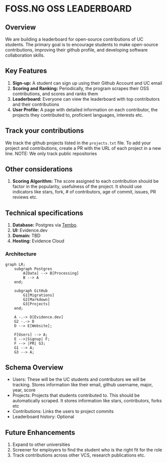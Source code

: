 # FOSS.NG OSS LEADERBOARD

## Overview

We are building a leaderboard for open-source contributions of UC students. The primary goal is to encourage students to make open-source contributions, improving their github profile, and developing software collaboration skills.

## Key Features

1. **Sign-up:** A student can sign up using their Github Account and UC email
1. **Scoring and Ranking:** Periodically, the program scrapes their OSS contributions, and scores and ranks them
1. **Leaderboard:** Everyone can view the leaderboard with top contributors and their contributions
1. **User Profile:** A page with detailed information on each contributor, the projects they contributed to, proficient languages, interests etc.

## Track your contributions
We track the github projects listed in the `projects.txt` file. To add your project and contributions, create a PR with the URL of each project in a new line. 
NOTE: We only track public repositories

## Other considerations

1. **Scoring Algorithm:** The score assigned to each contribution should be factor in the popularity, usefulness of the project. It should use indicators like stars, fork, # of contributors, age of commit, issues, PR reviews etc.

## Technical specifications

1. **Database:** Postgres via [Tembo](https://tembo.io/).
1. **UI:** Evidence.dev
1. **Domain:** TBD
1. **Hosting:** Evidence Cloud

### Architecture

```mermaid
graph LR;  
    subgraph Postgres
        A[Data] --> B[Processing]
        B --> A 
    end;

    subgraph GitHub
        G1[Migrations]
        G2[Markdown]
        G3[Projects]
    end;

    A -.-> D[Evidence.dev]
    G2 -.-> D
    D --> E[Website];

    F[Users] --> A;
    E -->|Signup| F;
    F --> |PR| G3;
    G1 --> A;
    G3 --> A;
```

## Schema Overview

- Users: These will be the UC students and contributors we will be tracking. Stores information like their email, github username, major, year, score
- Projects: Projects that students contributed to. This should be automatically scraped. It stores information like stars, contributors, forks etc
- Contributions: Links the users to project commits
- Leaderboard history: Optional

## Future Enhancements

1. Expand to other universities
1. Screener for employers to find the student who is the right fit for the role
1. Track contributions across other VCS, research publications etc.
